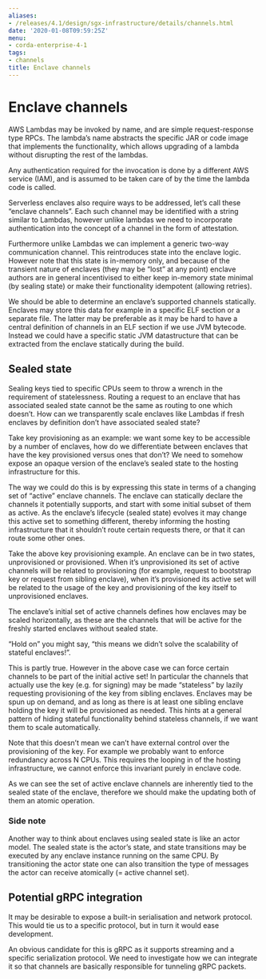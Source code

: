 ```yaml
---
aliases:
- /releases/4.1/design/sgx-infrastructure/details/channels.html
date: '2020-01-08T09:59:25Z'
menu:
- corda-enterprise-4-1
tags:
- channels
title: Enclave channels
---
```



# Enclave channels

AWS Lambdas may be invoked by name, and are simple request-response type RPCs. The lambda’s name abstracts the
            specific JAR or code image that implements the functionality, which allows upgrading of a lambda without disrupting
            the rest of the lambdas.

Any authentication required for the invocation is done by a different AWS service (IAM), and is assumed to be taken
            care of by the time the lambda code is called.

Serverless enclaves also require ways to be addressed, let’s call these “enclave channels”. Each such channel may be
            identified with a string similar to Lambdas, however unlike lambdas we need to incorporate authentication into the
            concept of a channel in the form of attestation.

Furthermore unlike Lambdas we can implement a generic two-way communication channel. This reintroduces state into the
            enclave logic. However note that this state is in-memory only, and because of the transient nature of enclaves (they
            may be “lost” at any point) enclave authors are in general incentivised to either keep in-memory state minimal (by
            sealing state) or make their functionality idempotent (allowing retries).

We should be able to determine an enclave’s supported channels statically. Enclaves may store this data for example in a
            specific ELF section or a separate file. The latter may be preferable as it may be hard to have a central definition of
            channels in an ELF section if we use JVM bytecode. Instead we could have a specific static JVM datastructure that can be
            extracted from the enclave statically during the build.


## Sealed state

Sealing keys tied to specific CPUs seem to throw a wrench in the requirement of statelessness. Routing a request to an
                enclave that has associated sealed state cannot be the same as routing to one which doesn’t. How can we transparently
                scale enclaves like Lambdas if fresh enclaves by definition don’t have associated sealed state?

Take key provisioning as an example: we want some key to be accessible by a number of enclaves, how do we
                differentiate between enclaves that have the key provisioned versus ones that don’t? We need to somehow expose an
                opaque version of the enclave’s sealed state to the hosting infrastructure for this.

The way we could do this is by expressing this state in terms of a changing set of “active” enclave channels. The
                enclave can statically declare the channels it potentially supports, and start with some initial subset of them as
                active. As the enclave’s lifecycle (sealed state) evolves it may change this active set to something different,
                thereby informing the hosting infrastructure that it shouldn’t route certain requests there, or that it can route some
                other ones.

Take the above key provisioning example. An enclave can be in two states, unprovisioned or provisioned. When it’s
                unprovisioned its set of active channels will be related to provisioning (for example, request to bootstrap key or
                request from sibling enclave), when it’s provisioned its active set will be related to the usage of the key and
                provisioning of the key itself to unprovisioned enclaves.

The enclave’s initial set of active channels defines how enclaves may be scaled horizontally, as these are the
                channels that will be active for the freshly started enclaves without sealed state.

“Hold on” you might say, “this means we didn’t solve the scalability of stateful enclaves!”.

This is partly true. However in the above case we can force certain channels to be part of the initial active set! In
                particular the channels that actually use the key (e.g. for signing) may be made “stateless” by lazily requesting
                provisioning of the key from sibling enclaves. Enclaves may be spun up on demand, and as long as there is at least one
                sibling enclave holding the key it will be provisioned as needed. This hints at a general pattern of hiding stateful
                functionality behind stateless channels, if we want them to scale automatically.

Note that this doesn’t mean we can’t have external control over the provisioning of the key. For example we probably
                want to enforce redundancy across N CPUs. This requires the looping in of the hosting infrastructure, we cannot
                enforce this invariant purely in enclave code.

As we can see the set of active enclave channels are inherently tied to the sealed state of the enclave, therefore we
                should make the updating both of them an atomic operation.


### Side note

Another way to think about enclaves using sealed state is like an actor model. The sealed state is the actor’s state,
                    and state transitions may be executed by any enclave instance running on the same CPU. By transitioning the actor state
                    one can also transition the type of messages the actor can receive atomically (= active channel set).


## Potential gRPC integration

It may be desirable to expose a built-in serialisation and network protocol. This would tie us to a specific protocol,
                but in turn it would ease development.

An obvious candidate for this is gRPC as it supports streaming and a specific serialization protocol. We need to
                investigate how we can integrate it so that channels are basically responsible for tunneling gRPC packets.


